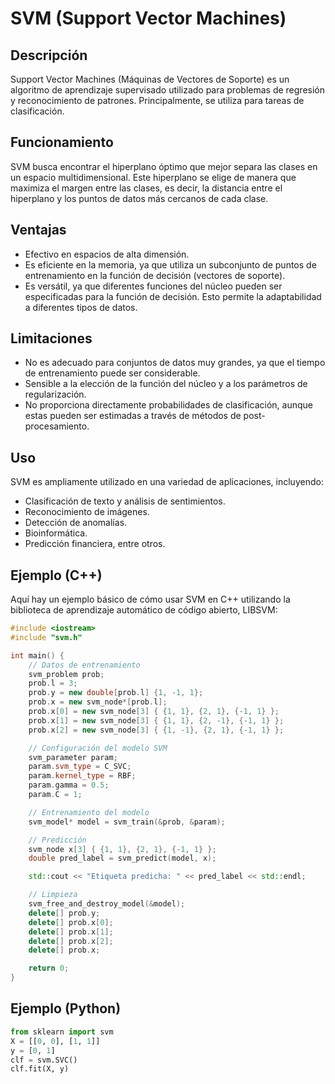 # SVM (Support Vector Machines)

## Descripción
Support Vector Machines (Máquinas de Vectores de Soporte) es un algoritmo de aprendizaje supervisado utilizado para problemas de regresión y reconocimiento de patrones. Principalmente, se utiliza para tareas de clasificación.

## Funcionamiento
SVM busca encontrar el hiperplano óptimo que mejor separa las clases en un espacio multidimensional. Este hiperplano se elige de manera que maximiza el margen entre las clases, es decir, la distancia entre el hiperplano y los puntos de datos más cercanos de cada clase.

## Ventajas
- Efectivo en espacios de alta dimensión.
- Es eficiente en la memoria, ya que utiliza un subconjunto de puntos de entrenamiento en la función de decisión (vectores de soporte).
- Es versátil, ya que diferentes funciones del núcleo pueden ser especificadas para la función de decisión. Esto permite la adaptabilidad a diferentes tipos de datos.

## Limitaciones
- No es adecuado para conjuntos de datos muy grandes, ya que el tiempo de entrenamiento puede ser considerable.
- Sensible a la elección de la función del núcleo y a los parámetros de regularización.
- No proporciona directamente probabilidades de clasificación, aunque estas pueden ser estimadas a través de métodos de post-procesamiento.

## Uso
SVM es ampliamente utilizado en una variedad de aplicaciones, incluyendo:
- Clasificación de texto y análisis de sentimientos.
- Reconocimiento de imágenes.
- Detección de anomalías.
- Bioinformática.
- Predicción financiera, entre otros.

## Ejemplo (C++)
Aquí hay un ejemplo básico de cómo usar SVM en C++ utilizando la biblioteca de aprendizaje automático de código abierto, LIBSVM:

```cpp
#include <iostream>
#include "svm.h"

int main() {
    // Datos de entrenamiento
    svm_problem prob;
    prob.l = 3;
    prob.y = new double[prob.l] {1, -1, 1};
    prob.x = new svm_node*[prob.l];
    prob.x[0] = new svm_node[3] { {1, 1}, {2, 1}, {-1, 1} };
    prob.x[1] = new svm_node[3] { {1, 1}, {2, -1}, {-1, 1} };
    prob.x[2] = new svm_node[3] { {1, -1}, {2, 1}, {-1, 1} };

    // Configuración del modelo SVM
    svm_parameter param;
    param.svm_type = C_SVC;
    param.kernel_type = RBF;
    param.gamma = 0.5;
    param.C = 1;

    // Entrenamiento del modelo
    svm_model* model = svm_train(&prob, &param);

    // Predicción
    svm_node x[3] { {1, 1}, {2, 1}, {-1, 1} };
    double pred_label = svm_predict(model, x);

    std::cout << "Etiqueta predicha: " << pred_label << std::endl;

    // Limpieza
    svm_free_and_destroy_model(&model);
    delete[] prob.y;
    delete[] prob.x[0];
    delete[] prob.x[1];
    delete[] prob.x[2];
    delete[] prob.x;

    return 0;
}
```

## Ejemplo (Python)
```python
from sklearn import svm
X = [[0, 0], [1, 1]]
y = [0, 1]
clf = svm.SVC()
clf.fit(X, y)
